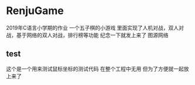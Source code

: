 # RenjuGame

2019年C语言小学期的作业
一个五子棋的小游戏
里面实现了人机对战，双人对战，基于网络的双人对战，排行榜等功能
纪念一下就发上来了
图源网络

## test
这个是一个用来测试鼠标坐标的测试代码
在整个工程中无用
但为了方便就一起放上来了

